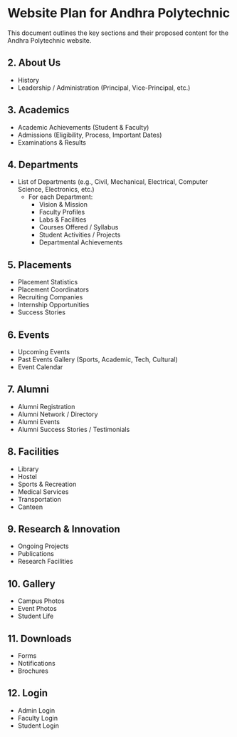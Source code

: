 # Website Plan for Andhra Polytechnic

This document outlines the key sections and their proposed content for the Andhra Polytechnic website.
<!-- 
## 1. Home
*   Image Slider / Hero Section
*   Latest Updates / News & Announcements
*   Quick Links (e.g., Admissions, Results, Departments)
*   About the College (brief overview)
*   Principal's Message / Welcome Note
*   Photo Gallery / Campus Life highlights -->

## 2. About Us
<!-- *   Vision & Mission -->
*   History
*   Leadership / Administration (Principal, Vice-Principal, etc.)
<!-- *   Accreditations & Affiliations -->
<!-- *   Achievements & Awards -->
<!-- *   Contact Us / Location Map -->

## 3. Academics
<!-- *   Syllabus (Department-wise links) -->
*   Academic Achievements (Student & Faculty)
*   Admissions (Eligibility, Process, Important Dates)
*   Examinations & Results

## 4. Departments
*   List of Departments (e.g., Civil, Mechanical, Electrical, Computer Science, Electronics, etc.)
    *   For each Department:
        *   Vision & Mission
        *   Faculty Profiles
        *   Labs & Facilities
        *   Courses Offered / Syllabus
        *   Student Activities / Projects
        *   Departmental Achievements

## 5. Placements
*   Placement Statistics
*   Placement Coordinators
*   Recruiting Companies
*   Internship Opportunities
*   Success Stories

## 6. Events
*   Upcoming Events
*   Past Events Gallery (Sports, Academic, Tech, Cultural)
*   Event Calendar

## 7. Alumni
*   Alumni Registration
*   Alumni Network / Directory
*   Alumni Events
*   Alumni Success Stories / Testimonials

## 8. Facilities
*   Library
*   Hostel
*   Sports & Recreation
*   Medical Services
*   Transportation
*   Canteen

## 9. Research & Innovation
*   Ongoing Projects
*   Publications
*   Research Facilities

## 10. Gallery
*   Campus Photos
*   Event Photos
*   Student Life

## 11. Downloads
*   Forms
*   Notifications
*   Brochures

## 12. Login
*   Admin Login
*   Faculty Login
*   Student Login